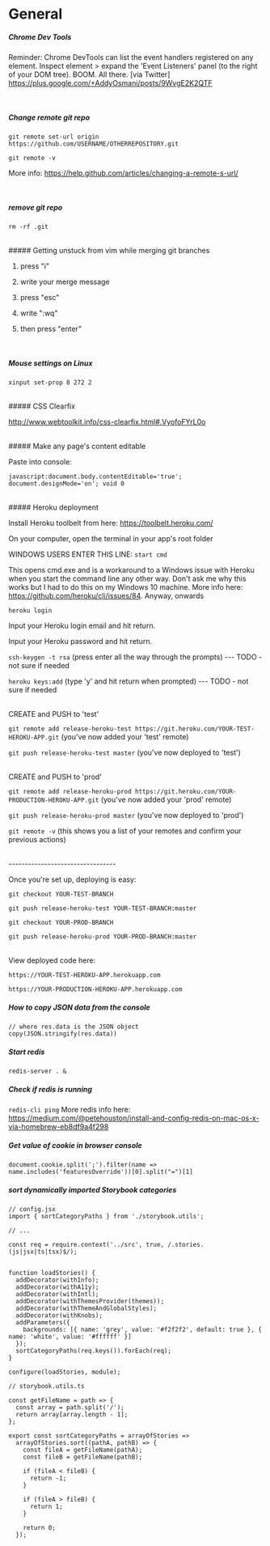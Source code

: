 # General

##### Chrome Dev Tools
Reminder: Chrome DevTools can list the event handlers registered on any element. 
Inspect element > expand the 'Event Listeners' panel (to the right of your DOM tree). 
BOOM. All there.
[via Twitter] https://plus.google.com/+AddyOsmani/posts/9WvgE2K2QTF

<br>

##### Change remote git repo

`git remote set-url origin https://github.com/USERNAME/OTHERREPOSITORY.git`

`git remote -v`

More info: https://help.github.com/articles/changing-a-remote-s-url/

<br>

##### remove git repo
`rm -rf .git`

<br>
##### Getting unstuck from vim while merging git branches

1) press "i"

2) write your merge message

3) press "esc"

4) write ":wq"

5) then press "enter"

<br>

##### Mouse settings on Linux
`xinput set-prop 8 272 2`

<br>
##### CSS Clearfix

http://www.webtoolkit.info/css-clearfix.html#.VyofoFYrL0o

<br>
##### Make any page's content editable

Paste into console:

`javascript:document.body.contentEditable='true'; document.designMode='on'; void 0`

<br>
##### Heroku deployment

Install Heroku toolbelt from here: https://toolbelt.heroku.com/

On your computer, open the terminal in your app's root folder

WINDOWS USERS ENTER THIS LINE: `start cmd` 

This opens cmd.exe and is a workaround to a Windows issue with Heroku when you start the command line any other way. Don't ask me why this works but I had to do this on my Windows 10 machine. More info here: https://github.com/heroku/cli/issues/84. Anyway, onwards

`heroku login`

Input your Heroku login email and hit return.

Input your Heroku password and hit return.

`ssh-keygen -t rsa` (press enter all the way through the prompts) --- TODO - not sure if needed

`heroku keys:add` (type 'y' and hit return when prompted) --- TODO - not sure if needed

<br>
CREATE and PUSH to 'test'

`git remote add release-heroku-test https://git.heroku.com/YOUR-TEST-HEROKU-APP.git` (you've now added your 'test' remote)

`git push release-heroku-test master` (you've now deployed to 'test')

<br>
CREATE and PUSH to 'prod'

`git remote add release-heroku-prod https://git.heroku.com/YOUR-PRODUCTION-HEROKU-APP.git` (you've now added your 'prod' remote)

`git push release-heroku-prod master` (you've now deployed to 'prod')

`git remote -v` (this shows you a list of your remotes and confirm your previous actions)

<br>
---------------------------------
<br>

Once you're set up, deploying is easy:

`git checkout YOUR-TEST-BRANCH`

`git push release-heroku-test YOUR-TEST-BRANCH:master`

`git checkout YOUR-PROD-BRANCH`

`git push release-heroku-prod YOUR-PROD-BRANCH:master`

<br>
View deployed code here:

`https://YOUR-TEST-HEROKU-APP.herokuapp.com`

`https://YOUR-PRODUCTION-HEROKU-APP.herokuapp.com`

##### How to copy JSON data from the console
```
// where res.data is the JSON object
copy(JSON.stringify(res.data))
```

##### Start redis
`redis-server . &`

##### Check if redis is running
`redis-cli ping`
More redis info here: https://medium.com/@petehouston/install-and-config-redis-on-mac-os-x-via-homebrew-eb8df9a4f298

##### Get value of cookie in browser console
`document.cookie.split(';').filter(name => name.includes('featuresOverride'))[0].split("=")[1]`

##### sort dynamically imported Storybook categories

```
// config.jsx
import { sortCategoryPaths } from './storybook.utils';

// ...

const req = require.context('../src', true, /.stories.(js|jsx|ts|tsx)$/);


function loadStories() {
  addDecorator(withInfo);
  addDecorator(withA11y);
  addDecorator(withIntl);
  addDecorator(withThemesProvider(themes));
  addDecorator(withThemeAndGlobalStyles);
  addDecorator(withKnobs);
  addParameters({
    backgrounds: [{ name: 'grey', value: '#f2f2f2', default: true }, { name: 'white', value: '#ffffff' }]
  });
  sortCategoryPaths(req.keys()).forEach(req);
}

configure(loadStories, module);
```

```
// storybook.utils.ts

const getFileName = path => {
  const array = path.split('/');
  return array[array.length - 1];
};

export const sortCategoryPaths = arrayOfStories =>
  arrayOfStories.sort((pathA, pathB) => {
    const fileA = getFileName(pathA);
    const fileB = getFileName(pathB);

    if (fileA < fileB) {
      return -1;
    }

    if (fileA > fileB) {
      return 1;
    }

    return 0;
  });

```
